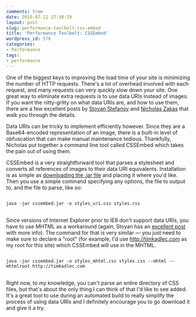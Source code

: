 ```yaml
---
comments: true
date: 2010-07-12 17:30:29
layout: post
slug: performance-toolbelt-css-embed
title: 'Performance Toolbelt: CSSEmbed'
wordpress_id: 576
categories:
- Performance
tags:
- performance
---
```


One of the biggest keys to improving the load time of your site is minimizing the number of HTTP requests. There's a lot of overhead involved with each request, and many requests can very quickly slow down your site. One great way to eliminate extra requests is to use data URIs instead of images. If you want the nitty-gritty on what data URIs are, and how to use them, there are a few excellent posts by [Stoyan Stefanov](http://www.phpied.com/data-urls-what-are-they-and-how-to-use/) and [Nicholas Zakas](http://www.nczonline.net/blog/2009/10/27/data-uris-explained/) that walk you through the details.

Data URIs can be tricky to implement efficiently however. Since they are a Base64-encoded representation of an image, there is a built-in level of obfuscation that can make manual maintenance tedious. Thankfully, Nicholas put together a command line tool called CSSEmbed which takes the pain out of using them.

CSSEmbed is a very straightforward tool that parses a stylesheet and converts all references of images to their data URI equivalents. Installation is as simple as [downloading the .jar file](http://wiki.github.com/nzakas/cssembed/) and placing it where you'd like. Then you use a simple command specifying any options, the file to output to, and the file to parse, like so:

<pre>
<code>
java -jar cssembed.jar -o styles_uri.css styles.css
</code>
</pre>

Since versions of Internet Explorer prior to IE8 don't support data URIs, you have to use MHTML as a workaround (again, Stoyan has an [excellent post](http://www.phpied.com/mhtml-when-you-need-data-uris-in-ie7-and-under/) with more info). The command for that is very similar — you just need to make sure to declare a "root" (for example, I'd use http://timkadlec.com as my root for this site) which CSSEmbed will use in the MHTML.

<pre>
<code>
java -jar cssembed.jar -o styles_mhtml.css styles.css --mhtml --mhtmlroot http://timkadlec.com
</code>
</pre>

Right now, to my knowledge, you can't parse an entire directory of CSS files, but that's about the only thing I can think of that I'd like to see added. It's a great tool to use during an automated build to really simplify the process of using data URIs and I definitely encourage you to go download it and give it a try.